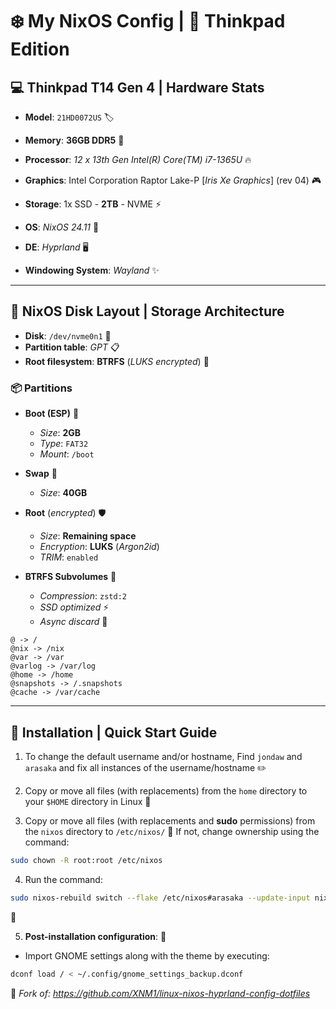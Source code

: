 # ❄️ My NixOS Config | 🐧 Thinkpad Edition

## 💻 Thinkpad T14 Gen 4 | Hardware Stats

- **Model**: `21HD0072US` 🏷️
- **Memory**: **36GB DDR5** 🚀
- **Processor**: *12 x 13th Gen Intel(R) Core(TM) i7-1365U* 🔥
- **Graphics**: Intel Corporation Raptor Lake-P [*Iris Xe Graphics*] (rev 04) 🎮
- **Storage**: 1x SSD - **2TB** - NVME ⚡

- **OS**: *NixOS 24.11* 🎯
- **DE**: *Hyprland* 🖥️
- **Windowing System**: *Wayland* ✨

---

## 💾 NixOS Disk Layout | Storage Architecture

- **Disk**: `/dev/nvme0n1` 💽
- **Partition table**: *GPT* 📋
- **Root filesystem**: **BTRFS** (*LUKS encrypted*) 🔐

### 📦 Partitions

- **Boot (ESP)** 🔄
  - *Size*: **2GB**
  - *Type*: `FAT32`
  - *Mount*: `/boot`

- **Swap** 💫
  - *Size*: **40GB**

- **Root** (*encrypted*) 🛡️
  - *Size*: **Remaining space**
  - *Encryption*: **LUKS** (*Argon2id*)
  - *TRIM*: `enabled`

- **BTRFS Subvolumes** 📁
  - *Compression*: `zstd:2`
  - *SSD optimized* ⚡
  - *Async discard* 🔄

```shell
@ -> /
@nix -> /nix
@var -> /var
@varlog -> /var/log
@home -> /home
@snapshots -> /.snapshots
@cache -> /var/cache
```
---

## 🚀 Installation | Quick Start Guide

1. To change the default username and/or hostname, Find `jondaw` and `arasaka` and fix all instances of the username/hostname ✏️

2. Copy or move all files (with replacements) from the `home` directory to your `$HOME` directory in Linux 📂

3. Copy or move all files (with replacements and **sudo** permissions) from the `nixos` directory to `/etc/nixos/` 🔧
If not, change ownership using the command:
```bash
sudo chown -R root:root /etc/nixos
```

4. Run the command:
```bash
sudo nixos-rebuild switch --flake /etc/nixos#arasaka --update-input nixpkgs --update-input rust-overlay --commit-lock-file --upgrade
```
🔄

5. **Post-installation configuration**: 🎨

 - Import GNOME settings along with the theme by executing:
```bash
dconf load / < ~/.config/gnome_settings_backup.dconf
```

🍴 *Fork of: https://github.com/XNM1/linux-nixos-hyprland-config-dotfiles*

